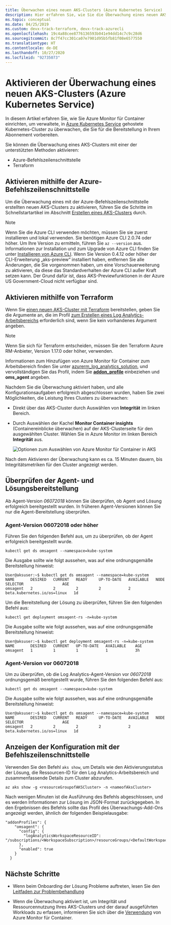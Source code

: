 ```yaml
---
title: Überwachen eines neuen AKS-Clusters (Azure Kubernetes Service) | Microsoft-Dokumentation
description: Hier erfahren Sie, wie Sie die Überwachung eines neuen AKS-Clusters (Azure Kubernetes Service) mit Azure Monitor für ein Containerabonnement aktivieren.
ms.topic: conceptual
ms.date: 04/25/2019
ms.custom: devx-track-terraform, devx-track-azurecli
ms.openlocfilehash: 19c4a88cee8776136593b041e94dd14c7c9c28d6
ms.sourcegitcommit: 8c7f47cc301ca07e7901d95b5fb81f08e6577550
ms.translationtype: HT
ms.contentlocale: de-DE
ms.lasthandoff: 10/27/2020
ms.locfileid: "92735073"
---
```

# <a name="enable-monitoring-of-a-new-azure-kubernetes-service-aks-cluster"></a>Aktivieren der Überwachung eines neuen AKS-Clusters (Azure Kubernetes Service)

In diesem Artikel erfahren Sie, wie Sie Azure Monitor für Container einrichten, um verwaltete, in [Azure Kubernetes Service](../../aks/index.yml) gehostete Kubernetes-Cluster zu überwachen, die Sie für die Bereitstellung in Ihrem Abonnement vorbereiten.

Sie können die Überwachung eines AKS-Clusters mit einer der unterstützten Methoden aktivieren:

* Azure-Befehlszeilenschnittstelle
* Terraform

## <a name="enable-using-azure-cli"></a>Aktivieren mithilfe der Azure-Befehlszeilenschnittstelle

Um die Überwachung eines mit der Azure-Befehlszeilenschnittstelle erstellten neuen AKS-Clusters zu aktivieren, führen Sie die Schritte im Schnellstartartikel im Abschnitt [Erstellen eines AKS-Clusters](../../aks/kubernetes-walkthrough.md#create-aks-cluster) durch.  

>[!NOTE]
>Wenn Sie die Azure CLI verwenden möchten, müssen Sie sie zuerst installieren und lokal verwenden. Sie benötigen Azure CLI 2.0.74 oder höher. Um Ihre Version zu ermitteln, führen Sie `az --version` aus. Informationen zur Installation und zum Upgrade von Azure CLI finden Sie unter [Installieren von Azure CLI](/cli/azure/install-azure-cli). Wenn Sie Version 0.4.12 oder höher der CLI-Erweiterung „aks-preview“ installiert haben, entfernen Sie alle Änderungen, die Sie vorgenommen haben, um eine Vorschauerweiterung zu aktivieren, da diese das Standardverhalten der Azure CLI außer Kraft setzen kann. Der Grund dafür ist, dass AKS-Previewfunktionen in der Azure US Government-Cloud nicht verfügbar sind.

## <a name="enable-using-terraform"></a>Aktivieren mithilfe von Terraform

Wenn Sie [einen neuen AKS-Cluster mit Terraform](/azure/developer/terraform/create-k8s-cluster-with-tf-and-aks) bereitstellen, geben Sie die Argumente an, die im Profil [zum Erstellen eines Log Analytics-Arbeitsbereichs](https://www.terraform.io/docs/providers/azurerm/r/log_analytics_workspace.html) erforderlich sind, wenn Sie kein vorhandenes Argument angeben. 

>[!NOTE]
>Wenn Sie sich für Terraform entscheiden, müssen Sie den Terraform Azure RM-Anbieter, Version 1.17.0 oder höher, verwenden.

Informationen zum Hinzufügen von Azure Monitor für Container zum Arbeitsbereich finden Sie unter [azurerm_log_analytics_solution](https://www.terraform.io/docs/providers/azurerm/r/log_analytics_solution.html), und vervollständigen Sie das Profil, indem Sie [**addon_profile**](https://www.terraform.io/docs/providers/azurerm/r/kubernetes_cluster.html#addon_profile) einbeziehen und **oms_agent** angeben. 

Nachdem Sie die Überwachung aktiviert haben, und alle Konfigurationsaufgaben erfolgreich abgeschlossen wurden, haben Sie zwei Möglichkeiten, die Leistung Ihres Clusters zu überwachen:

* Direkt über das AKS-Cluster durch Auswählen von **Integrität** im linken Bereich.
* Durch Auswählen der Kachel **Monitor Container insights** (Containereinblicke überwachen) auf der AKS-Clusterseite für den ausgewählten Cluster. Wählen Sie in Azure Monitor im linken Bereich **Integrität** aus. 

  ![Optionen zum Auswählen von Azure Monitor für Container in AKS](./media/container-insights-onboard/kubernetes-select-monitoring-01.png)

Nach dem Aktivieren der Überwachung kann es ca. 15 Minuten dauern, bis Integritätsmetriken für den Cluster angezeigt werden. 

## <a name="verify-agent-and-solution-deployment"></a>Überprüfen der Agent- und Lösungsbereitstellung
Ab Agent-Version *06072018* können Sie überprüfen, ob Agent und Lösung erfolgreich bereitgestellt wurden. In früheren Agent-Versionen können Sie nur die Agent-Bereitstellung überprüfen.

### <a name="agent-version-06072018-or-later"></a>Agent-Version 06072018 oder höher
Führen Sie den folgenden Befehl aus, um zu überprüfen, ob der Agent erfolgreich bereitgestellt wurde. 

```
kubectl get ds omsagent --namespace=kube-system
```

Die Ausgabe sollte wie folgt aussehen, was auf eine ordnungsgemäße Bereitstellung hinweist:

```
User@aksuser:~$ kubectl get ds omsagent --namespace=kube-system 
NAME       DESIRED   CURRENT   READY     UP-TO-DATE   AVAILABLE   NODE SELECTOR                 AGE
omsagent   2         2         2         2            2           beta.kubernetes.io/os=linux   1d
```  

Um die Bereitstellung der Lösung zu überprüfen, führen Sie den folgenden Befehl aus:

```
kubectl get deployment omsagent-rs -n=kube-system
```

Die Ausgabe sollte wie folgt aussehen, was auf eine ordnungsgemäße Bereitstellung hinweist:

```
User@aksuser:~$ kubectl get deployment omsagent-rs -n=kube-system 
NAME       DESIRED   CURRENT   UP-TO-DATE   AVAILABLE    AGE
omsagent   1         1         1            1            3h
```

### <a name="agent-version-earlier-than-06072018"></a>Agent-Version vor 06072018

Um zu überprüfen, ob die Log Analytics-Agent-Version vor *06072018* ordnungsgemäß bereitgestellt wurde, führen Sie den folgenden Befehl aus:  

```
kubectl get ds omsagent --namespace=kube-system
```

Die Ausgabe sollte wie folgt aussehen, was auf eine ordnungsgemäße Bereitstellung hinweist:  

```
User@aksuser:~$ kubectl get ds omsagent --namespace=kube-system 
NAME       DESIRED   CURRENT   READY     UP-TO-DATE   AVAILABLE   NODE SELECTOR                 AGE
omsagent   2         2         2         2            2           beta.kubernetes.io/os=linux   1d
```  

## <a name="view-configuration-with-cli"></a>Anzeigen der Konfiguration mit der Befehlszeilenschnittstelle
Verwenden Sie den Befehl `aks show`, um Details wie den Aktivierungsstatus der Lösung, die Ressourcen-ID für den Log Analytics-Arbeitsbereich und zusammenfassende Details zum Cluster abzurufen.  

```azurecli
az aks show -g <resourceGroupofAKSCluster> -n <nameofAksCluster>
```

Nach wenigen Minuten ist die Ausführung des Befehls abgeschlossen, und es werden Informationen zur Lösung im JSON-Format zurückgegeben.  In den Ergebnissen des Befehls sollte das Profil des Überwachungs-Add-Ons angezeigt werden, ähnlich der folgenden Beispielausgabe:

```
"addonProfiles": {
    "omsagent": {
      "config": {
        "logAnalyticsWorkspaceResourceID": "/subscriptions/<WorkspaceSubscription>/resourceGroups/<DefaultWorkspaceRG>/providers/Microsoft.OperationalInsights/workspaces/<defaultWorkspaceName>"
      },
      "enabled": true
    }
  }
```

## <a name="next-steps"></a>Nächste Schritte

* Wenn beim Onboarding der Lösung Probleme auftreten, lesen Sie den [Leitfaden zur Problembehandlung](container-insights-troubleshoot.md)

* Wenn die Überwachung aktiviert ist, um Integrität und Ressourcennutzung Ihres AKS-Clusters und der darauf ausgeführten Workloads zu erfassen, informieren Sie sich über die [Verwendung](container-insights-analyze.md) von Azure Monitor für Container.

